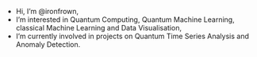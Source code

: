 - Hi, I’m @ironfrown,
- I’m interested in Quantum Computing, Quantum Machine Learning, classical Machine Learning and Data Visualisation,
- I’m currently involved in projects on Quantum Time Series Analysis and Anomaly Detection.
